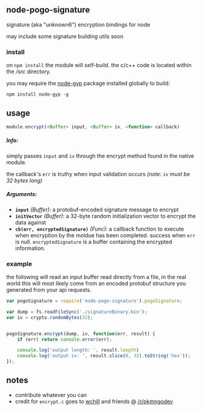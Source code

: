 ## node-pogo-signature
signature (aka "unknown6") encryption bindings for node

may include some signature building utils soon

### install
on `npm install` the module will self-build. the c/c++ code is located within the _/src_ directory.

you may require the [node-gyp](/nodejs/node-gyp) package installed globally to build:

`npm install node-gyp -g`

## usage
```javascript
module.encrypt(<Buffer> input, <Buffer> iv, <function> callback)
```
##### Info:

simply passes `input` and `iv` through the encrypt method found in the native module.

the callback's `err` is truthy when input validation occurs _(note: `iv` must be 32 bytes long)_

##### Arguments:
* **`input`** _(Buffer)_: a protobuf-encoded signature message to encrypt
* **`initVector`** _(Buffer)_: a 32-byte random initialization vector to encrypt the data against
* **`cb(err, encryptedSignature)`** _(Func)_: a callback function to execute when encryption by the moldue has been completed. success when `err` is null. `encryptedSignature` is a buffer containing the encrypted information.

### example
the following will read an input buffer read directly from a file, in the real world this will most likely come from an encoded protobuf structure you generated from your api requests.
```javascript
var pogoSignature = require('node-pogo-signature').pogoSignature;

var dump = fs.readFileSync('./signatureBinary.bin');
var iv = crypto.randomBytes(32);


pogoSignature.encrypt(dump, iv, function(err, result) {
	if (err) return console.error(err);

	console.log('output length: ', result.length)
    console.log('output iv: ', result.slice(0, 32).toString('hex'));
});
```

## notes

* contribute whatever you can
* credit for `encrypt.c` goes to [wchill](/wchill) and friends @ [/r/pkmngodev](https://github.com/pkmngodev/Unknown6)
